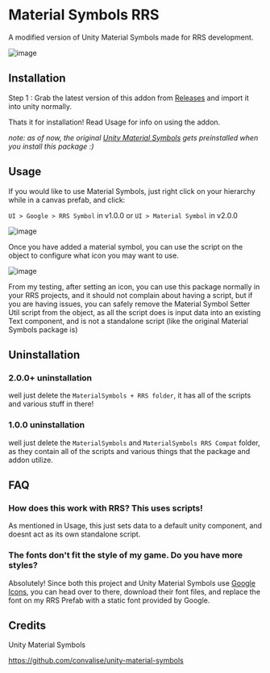 # Material Symbols RRS
A modified version of Unity Material Symbols made for RRS development.

![image](https://github.com/user-attachments/assets/49d84b9a-75d7-43f3-abaa-30e3ce7e3b99)


## Installation

Step 1 :
Grab the latest version of this addon from [Releases](https://github.com/PrimeOnVR/Unity-Material-Symbols-RRS-Compatibility/releases/) and import it into unity normally.

Thats it for installation! Read Usage for info on using the addon.

*note: as of now, the original [Unity Material Symbols](https://github.com/convalise/unity-material-symbols/releases/) gets preinstalled when you install this package :)*

## Usage

If you would like to use Material Symbols, just right click on your hierarchy while in a canvas prefab, and click:

`UI > Google > RRS Symbol` in v1.0.0 or `UI > Material Symbol` in v2.0.0

![image](https://github.com/user-attachments/assets/b36f01a7-81fa-4c6f-8bd9-2c1c7daa0d5b)

Once you have added a material symbol, you can use the script on the object to configure what icon you may want to use.

![image](https://github.com/user-attachments/assets/6f44c2a2-a7e1-4e88-a3cb-5dd285d0327a)

From my testing, after setting an icon, you can use this package normally in your RRS projects, and it should not complain about having a script, but if you are having issues, you can safely remove the Material Symbol Setter Util script from the object, as all the script does is input data into an existing Text component, and is not a standalone script (like the original Material Symbols package is)

## Uninstallation

### 2.0.0+ uninstallation

well just delete the `MaterialSymbols + RRS folder`, it has all of the scripts and various stuff in there!

### 1.0.0 uninstallation

well just delete the `MaterialSymbols` and `MaterialSymbols RRS Compat` folder, as they contain all of the scripts and various things that the package and addon utilize.

## FAQ

### How does this work with RRS? This uses scripts!

As mentioned in Usage, this just sets data to a default unity component, and doesnt act as its own standalone script.

### The fonts don't fit the style of my game. Do you have more styles?

Absolutely! Since both this project and Unity Material Symbols use [Google Icons](https://fonts.google.com/icons/), you can head over to there, download their font files, and replace the font on my RRS Prefab with a static font provided by Google.

## Credits

Unity Material Symbols

https://github.com/convalise/unity-material-symbols
